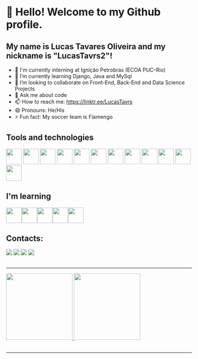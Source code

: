 # 👋 Hello! Welcome to my Github profile.
## My name is Lucas Tavares Oliveira and my nickname is "LucasTavrs2"!

- 🔭 I'm currently interning at Ignição Petrobras (ECOA PUC-Rio)
- 🌱 I’m currently learning Django, Java and MySql
- 👯 I’m looking to collaborate on Front-End, Back-End and Data Science Projects
- 💬 Ask me about code
- 📫 How to reach me: https://linktr.ee/LucasTavrs
- 😄 Pronouns: He/His
- ⚡ Fun fact: My soccer team is Flamengo


## Tools and technologies

  <img src="https://cdn.jsdelivr.net/gh/devicons/devicon/icons/cplusplus/cplusplus-original.svg" width="42" height="42" /> <img src="https://cdn.jsdelivr.net/gh/devicons/devicon/icons/css3/css3-original.svg" width="42" height="42" /> <img src="https://cdn.jsdelivr.net/gh/devicons/devicon/icons/github/github-original.svg" width="42" height="42" /> <img src="https://cdn.jsdelivr.net/gh/devicons/devicon/icons/html5/html5-original.svg" width="42" height="42" /> <img src="https://cdn.jsdelivr.net/gh/devicons/devicon/icons/ionic/ionic-original.svg" width="42" height="42" /> <img src="https://cdn.jsdelivr.net/gh/devicons/devicon/icons/javascript/javascript-original.svg" width="42" height="42" /> <img src="https://cdn.jsdelivr.net/gh/devicons/devicon/icons/linkedin/linkedin-original.svg" width="42" height="42" /> <img src="https://cdn.jsdelivr.net/gh/devicons/devicon/icons/python/python-original.svg" width="42" height="42" /> <img src="https://cdn.jsdelivr.net/gh/devicons/devicon/icons/vscode/vscode-original.svg" width="42" height="42" />
  <img src="https://cdn.jsdelivr.net/gh/devicons/devicon/icons/php/php-original.svg" width="42" height="42" /> <img src="https://cdn.jsdelivr.net/gh/devicons/devicon/icons/bootstrap/bootstrap-original.svg" width="42" height="42" /> <img src="https://cdn.jsdelivr.net/gh/devicons/devicon/icons/figma/figma-original.svg" width="42" height="42" />
          
## I'm learning

<img src="https://cdn.jsdelivr.net/gh/devicons/devicon/icons/django/django-plain.svg" width="42" height="42" /><img src="https://cdn.jsdelivr.net/gh/devicons/devicon/icons/gitlab/gitlab-original-wordmark.svg" width="42" height="42" /><img src="https://cdn.jsdelivr.net/gh/devicons/devicon/icons/pandas/pandas-original-wordmark.svg" width="42" height="42" /><img src="https://cdn.jsdelivr.net/gh/devicons/devicon/icons/java/java-original.svg" width="42" height="42" /><img src="https://cdn.jsdelivr.net/gh/devicons/devicon/icons/mysql/mysql-original.svg" width="42" height="42" />


## Contacts:

<div>
<a href="https://instagram.com/lucastavrs2" target="_blank"><img src="https://img.shields.io/badge/-Instagram-%23E4405F?style=for-the-badge&logo=instagram&logoColor=white" target="_blank"></a>
<a href="https://www.twitch.tv/lucastavrs2" target="_blank"><img src="https://img.shields.io/badge/Twitch-9146FF?style=for-the-badge&logo=twitch&logoColor=white" target="_blank"></a>
<a href = "mailto:lucastavrs2@gmail.com"><img src="https://img.shields.io/badge/Gmail-D14836?style=for-the-badge&logo=gmail&logoColor=white" target="_blank"></a>
<a href="https://www.linkedin.com/in/https://www.linkedin.com/in/lucas-tavares-3038901a5/" target="_blank"><img src="https://img.shields.io/badge/-LinkedIn-%230077B5?style=for-the-badge&logo=linkedin&logoColor=white" target="_blank"></a>   
</div>
<br>
<hr>
<div>
<a href="https://github.com/LucasTavrs2">
<img height="180em" src="https://github-readme-stats.vercel.app/api/top-langs/?username=LucasTavrs2&layout=compact&langs_count=7&theme=dracula"/>
<img height="180em" src="https://github-readme-stats.vercel.app/api?username=LucasTavrs2&show_icons=true&theme=dracula&include_all_commits=true&count_private=true"/>
</div>
<br>
<hr>



<!--
**LucasTavrs2/LucasTavrs2** is a ✨ _special_ ✨ repository because its `README.md` (this file) appears on your GitHub profile.

Here are some ideas to get you started:

- 🔭 I’m currently working on ...
- 🌱 I’m currently learning ...
- 👯 I’m looking to collaborate on ...
- 🤔 I’m looking for help with ...
- 💬 Ask me about ...
- 📫 How to reach me: ...
- 😄 Pronouns: ...
- ⚡ Fun fact: ...
-->
